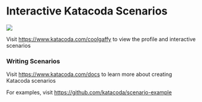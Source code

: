 # Interactive Katacoda Scenarios

[![](http://shields.katacoda.com/katacoda/coolgaffy/count.svg)](https://www.katacoda.com/coolgaffy "Get your profile on Katacoda.com")

Visit https://www.katacoda.com/coolgaffy to view the profile and interactive scenarios

### Writing Scenarios
Visit https://www.katacoda.com/docs to learn more about creating Katacoda scenarios

For examples, visit https://github.com/katacoda/scenario-example
